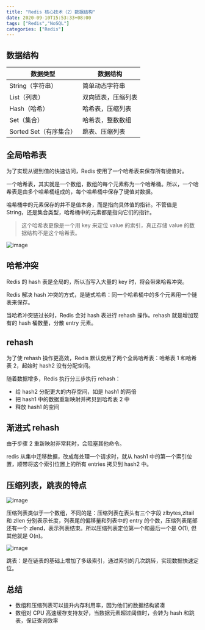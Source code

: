 ```yaml
---
title: "Redis 核心技术（2）数据结构"
date: 2020-09-10T15:53:33+08:00
tags: ["Redis","NoSQL"]
categories: ["Redis"]
---
```


## 数据结构

|数据类型|数据结构|
|-|-|
|String（字符串）|简单动态字符串|
|List（列表）|双向链表，压缩列表|
|Hash（哈希）|哈希表，压缩列表|
|Set（集合） |哈希表，整数数组|
|Sorted Set（有序集合）|跳表、压缩列表|

## 全局哈希表

为了实现从键到值的快速访问，Redis 使用了一个哈希表来保存所有键值对。

一个哈希表，其实就是一个数组，数组的每个元素称为一个哈希桶。所以，一个哈希表是由多个哈希桶组成的，每个哈希桶中保存了键值对数据。

哈希桶中的元素保存的并不是值本身，而是指向具体值的指针。不管值是 String，还是集合类型，哈希桶中的元素都是指向它们的指针。

> 这个哈希表更像是一个用 key 来定位 value 的索引，真正存储 value 的数据结构不是这个哈希表。

![image](https://tva3.sinaimg.cn/large/a616b9a4gy1gilmfn8vu6j21d90obn4g.jpg)

## 哈希冲突

Redis 的 hash 表是全局的，所以当写入大量的 key 时，将会带来哈希冲突。

Redis 解决 hash 冲突的方式，是链式哈希：同一个哈希桶中的多个元素用一个链表来保存。

当哈希冲突链过长时，Redis 会对 hash 表进行 rehash 操作。rehash 就是增加现有的 hash 桶数量，分散 entry 元素。

## rehash

为了使 rehash 操作更高效，Redis 默认使用了两个全局哈希表：哈希表 1 和哈希表 2，起始时 hash2 没有分配空间。

随着数据增多，Redis 执行分三步执行 rehash：
- 给 hash2 分配更大的内存空间，如是 hash1 的两倍
- 把 hash1 中的数据重新映射并拷贝到哈希表 2 中
- 释放 hash1 的空间

## 渐进式 rehash

由于步骤 2 重新映射非常耗时，会阻塞其他命令。

redis 从集中迁移数据，改成每处理一个请求时，就从 hash1 中的第一个索引位置，顺带将这个索引位置上的所有 entries 拷贝到 hash2 中。

## 压缩列表，跳表的特点

![image](https://tvax3.sinaimg.cn/large/a616b9a4gy1gilnzzzbgxj217z08r0v6.jpg)

压缩列表类似于一个数组，不同的是：压缩列表在表头有三个字段 zlbytes,zltail 和 zllen 分别表示长度，列表尾的偏移量和列表中的 entry 的个数，压缩列表尾部还有一个 zlend，表示列表结束。所以压缩列表定位第一个和最后一个是 O(1), 但其他就是 O(n)。

![image](https://tvax2.sinaimg.cn/large/a616b9a4gy1gilo0xibb2j21g60va478.jpg)

跳表：是在链表的基础上增加了多级索引，通过索引的几次跳转，实现数据快速定位。

## 总结

- 数组和压缩列表可以提升内存利用率，因为他们的数据结构紧凑
- 数组对 CPU 高速缓存支持友好，当数据元素超过阈值时，会转为 hash 和跳表，保证查询效率
